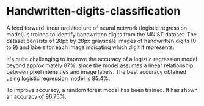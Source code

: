 # Handwritten-digits-classification

A feed forward linear architecture of neural network (logistic regression model) is trained to identify handwritten digits from the MNIST dataset. The dataset consists of 28px by 28px grayscale images of handwritten digits (0 to 9) and labels for each image indicating which digit it represents.

It's quite challenging to improve the accuracy of a logistic regression model beyond approximately 87%, since the model assumes a linear relationship between pixel intensities and image labels. The best accuracy obtained using logistic regression model is 85.4%.

To improve accuracy, a random forest model has been trained. It has shown an accuracy of 96.75%.
